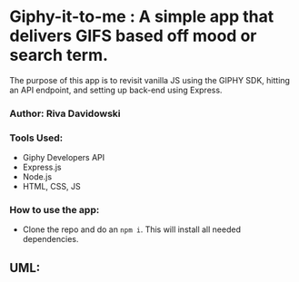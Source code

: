 # Giphy-it-to-me : A simple app that delivers GIFS based off mood or search term. 

The purpose of this app is to revisit vanilla JS using the GIPHY SDK, hitting an API endpoint, and setting up back-end using Express.

### Author: Riva Davidowski

### Tools Used: 

- Giphy Developers API
- Express.js
- Node.js
- HTML, CSS, JS

### How to use the app:

- Clone the repo and do an `npm i`. This will install all needed dependencies. 

## UML:



